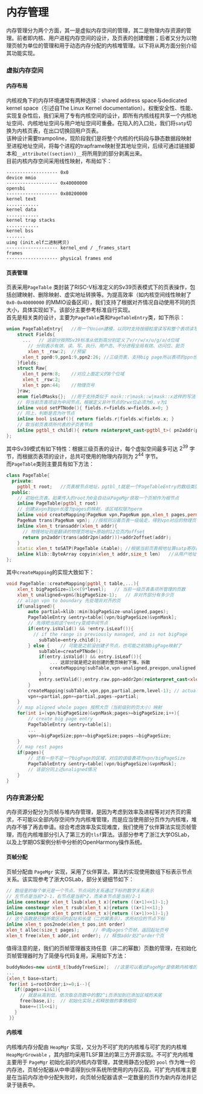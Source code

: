 # 内存管理
内存管理分为两个方面，其一是虚拟内存空间的管理，其二是物理内存资源的管理。前者即内核、用户进程内存空间的设计，及页表的创建增删；后者又分为以物理页帧为单位的管理和用于动态内存分配的内核堆管理。以下将从两方面分别介绍其功能实现。  
### 虚拟内存空间  
#### 内存布局  
内核视角下的内存环境通常有两种选择：shared address space与dedicated kernel space（引述自The Linux Kernel  documentation）。权衡安全性、性能、实现复杂性后，我们采用了专有内核空间的设计，即所有内核线程共享一个内核地址空间、内核地址空间与用户地址空间可重叠。在陷入的入口处，我们将`satp`切换为内核页表，在出口切换回用户页表。  
该种设计需要trampoline，现阶段我们是将整个内核的代码段与静态数据段映射至进程地址空间，将每个进程的trapframe映射至其地址空间，后续可通过链接脚本和`__attribute((section))__`将所用到的部分剥离出来。  
目前内核内存空间采用线性映射，布局如下：  
```
------------------- 0x0
device mmio
------------------- 0x40000000
opensbi
------------------- 0x80200000
kernel text
............ 
kernel data
............
kernel trap stacks
............
kernel bss
.......
uimg (init.elf二进制拷贝)
------------------- kernel_end / _frames_start
frames
------------------- physical frames end
```
#### 页表管理  
页表采用`PageTable` 类封装了RISC-V标准定义的Sv39页表模式下的页表操作，包括创建映射、删除映射、虚实地址转换等。为提高效率（如内核空间线性映射了 `0x0-0x40000000` 的MMIO设备区间），我们支持了根据对齐情况自动使用不同的页大小，具体实现如下。该部分主要参考标准自行实现。  
首先是相关类的设计，主要为`PageTable`类和`PageTableEntry`类，如下所示：  
``` c++
union PageTableEntry{	//用一个Union建模，以同时支持按细粒度读写和整个表项读写
    struct Fields{
      ...	// 这部分按照Sv39标准从低到高分别定义了v/r/w/x/u/g/a/d位域
        // 分别表示有效、读、写、执行、用户态、不分进程全局有效、访问位、脏页
        xlen_t _rsw:2;	//预留
      xlen_t ppn0:9,ppn1:9,ppn2:26;	//三级页表，支持big page所以表项的ppn也分三部分
    }fields;
    struct Raw{
      xlen_t perm:8;	//对应上面定义的8个位域
      xlen_t _rsw:2;
      xlen_t ppn:44;	//物理页号
    }raw;
    enum fieldMasks{};	//用于支持类似于 mask::r|mask::w|mask::x这样的写法
    // 将当前页表项设为中间节点，根据定义非叶节点的rwx位必须为0，v为1
    inline void setPTNode(){ fields.r=fields.w=fields.x=0; }
    // 同上，判断是否为叶节点
    inline bool isLeaf(){ return fields.r|fields.w|fields.x; }
    // 取当前页表项所代表的子页表节点
    inline pgtbl_t child(){ return reinterpret_cast<pgtbl_t>( pn2addr(ppn()) ); }
};
```
其中Sv39模式有如下特性：根据三级页表的设计，每个虚拟空间最多可达 $2^{39}$ 字节，而根据页表项的设计，总共可使用的物理内存则为 $2^{44}$ 字节。  
而`PageTable`类则主要具有如下方法：  
``` c++
class PageTable{
  private:
    pgtbl_t root;	//页表根节点地址，pgtbl_t就是一个PageTableEntry的数组类型
  public:
    // 初始化页表，如果传入的root为0会自动从PageMgr获取一个页帧作为根节点
    inline PageTable(pgtbl_t root)
    // 创建从vpn到ppn长度为pages的映射，该区域权限为perm
    inline void createMapping(PageNum vpn,PageNum ppn,xlen_t pages,perm_t perm)
    PageNum trans(PageNum vpn);	//按规则沿着页表一级级走，得到vpn对应的物理页号
    inline xlen_t transaddr(xlen_t addr){
      // 物理地址则是翻译的物理页地址+原始的12位页内offset
      return pn2addr(trans(addr2pn(addr)))+addr2offset(addr);
    }
    static xlen_t toSATP(PageTable &table);	//根据当前页表根地址算satp寄存器值
    inline klib::ByteArray copyin(xlen_t addr,size_t len)	//从用户地址空间拷进内核
};
```
其中`createMapping`的实现大致如下：  
``` C++
void PageTable::createMapping(pgtbl_t table,...){
    xlen_t bigPageSize=1l<<(9*level);	// 当前一级页表表项所管理的页数
    xlen_t unaligned=vpn&(bigPageSize-1);	// 非对齐部分有多少页
    // align vpn to boundary 先处理非对齐的页
    if(unaligned){
        auto partial=klib::min(bigPageSize-unaligned,pages);
        PageTableEntry &entry=table[(vpn/bigPageSize)&vpnMask];
      	// 先得把当前这个entry变成中间节点
        if(entry.isValid() && !entry.isLeaf()){
          // if the range is previously managed, and is not bigPage
            subTable=entry.child();
        } else {	// 可能是之前没创建子节点，也可能之前按bigPage映射了
            subTable=createPTNode();
            if(entry.isValid() && entry.isLeaf()){
                ... 这部分就是把之前创建的整页映射下推，拆散
                createMapping(subTable,vpn-unaligned,prevppn,unaligned,prevPerm,level-1);
            }
            entry.setValid();entry.raw.ppn=addr2pn(reinterpret_cast<xlen_t>(subTable));
        }
        createMapping(subTable,vpn,ppn,partial,perm,level-1); // actual create mapping
        vpn+=partial,ppn+=partial,pages-=partial;
    }
    // map aligned whole pages 按照大页（当前级别的页大小）映射
    for(int i=(vpn/bigPageSize)&vpnMask;pages>=bigPageSize;i++){
        // create big page entry
        PageTableEntry &entry=table[i];
        ...
        vpn+=bigPageSize;ppn+=bigPageSize;pages-=bigPageSize;
    }
    // map rest pages
    if(pages){
      	// 还有一些不足一个bigPage的区域，对应的该级表项为vpn/bigPageSize
        PageTableEntry &entry=table[(vpn/bigPageSize)&vpnMask];
      	// 该部分同上述unaligned情况
    }
}
```
### 内存资源分配  
内存资源分配分为页帧与堆内存管理，是因为考虑到效率及进程等对对齐页的需求，不可能以全部内存空间作为内核堆管理，而是应当使用部分页作为内核堆，堆内存不够了再去申请。综合考虑效率及实现难度，我们使用了伙伴算法实现页帧管理，而在内核堆部分引入了第三方的`tlsf`算法。该部分参考了浙江大学OSLab，以及上学期OS案例分析中分析的OpenHarmony操作系统。  
#### 页帧分配  
页帧分配由 `PageMgr` 实现，采用了伙伴算法，算法的实现使用数组下标表示节点关系。该实现参考了浙大OSLab，部分关键细节如下：  
``` C++
// 数组里的每个单元是一个节点，节点间的关系通过下标的数学关系表示
// 左节点是当前*2-1，右节点是当前*2，而亲本节点是当前/2-1
inline constexpr xlen_t lsub(xlen_t x){return ((x+1)<<1)-1;}
inline constexpr xlen_t rsub(xlen_t x){return ((x+1)<<1);}
inline constexpr xlen_t prnt(xlen_t x){return ((x+1)>>1)-1;}
// 这个函数是已知所需区间的起址和长度（二的幂表示），求所对应的节点下标
inline xlen_t pos2node(xlen_t pos,int order)
xlen_t alloc(size_t pages);		// 申请pages个页帧，返回起址页号
xlen_t free(xlen_t addr,int order);	// 释放addr处2^order个页
```
值得注意的是，我们的页帧管理器支持任意（非二的幂数）页数的管理，在初始化页帧管理器时为了简便与代码复用，采用如下方法：  
``` c++
buddyNodes=new uint8_t[buddyTreeSize];	//这里可以看出PageMgr是依赖内核堆的
...
{xlen_t base=start;
 for(int i=rootOrder;i>=0;i--){
   if((pages>>i)&1){
     // 就是从高到低，依次取总页数中的整2^i页添加到已添加区域的末尾
     free(base,i);	// 初始化实际上和释放做的事情相同
     base+=(1l<<i);
   }
 }}
```
#### 内核堆  
内核堆内存分配由 `HeapMgr` 实现，又分为不可扩充的内核堆与可扩充的内核堆 `HeapMgrGrowable` ，其内部均采用TLSF算法的第三方开源实现。不可扩充内核堆主要用于 `PageMgr` 初始化前的内核内存管理，其使用静态分配的 `pool` 作为唯一的内存池，页帧分配器从中申请得到伙伴系统所使用的内存区段。可扩充内核堆主要是在当前内存池中分配失败时，向页帧分配器请求一定数量的页作为新内存池并记录于链表中。  